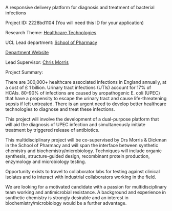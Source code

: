A responsive delivery platform for diagnosis and treatment of bacterial infections

Project ID: 2228bd1104
(You will need this ID for your application)

Research Theme: [Healthcare Technologies](../themes/healthcare-technologies.md)

UCL Lead department: [School of Pharmacy](../departments/school-of-pharmacy.md)

[Department Website](https://www.ucl.ac.uk/pharmacy)

Lead Supervisor: [Chris Morris](https://iris.ucl.ac.uk/iris/browse/profile?upi=CMORR45)

Project Summary:

There are 300,000+ healthcare associated infections in England annually, at a cost of £ 1 billion. Urinary tract infections (UTIs) account for 17% of HCAIs. 80-90% of infections are caused by uropathogenic E. coli (UPEC) that have a propensity to escape the urinary tract and cause life-threatening sepsis if left untreated. There is an urgent need to develop better healthcare technologies to diagnose and treat these infections. 
 
 This project will involve the development of a dual-purpose platform that will aid the diagnosis of UPEC infection and simultaneously initiate treatment by triggered release of antibiotics.
 
 This multidisciplinary project will be co-supervised by Drs Morris & Dickman in the School of Pharmacy and will span the interface between synthetic chemistry and biochemistry/microbiology. Techniques will include organic synthesis, structure-guided design, recombinant protein production, enzymology and microbiology testing.
 
 Opportunity exists to travel to collaborator labs for testing against clinical isolates and to interact with industrial collaborators working in the field.
 
 We are looking for a motivated candidate with a passion for multidisciplinary team working and antimicrobial resistance. A background and experience in synthetic chemistry is strongly desirable and an interest in biochemistry/microbiology would be a further advantage.